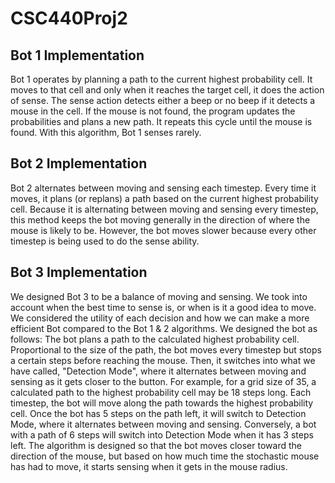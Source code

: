 # CSC440Proj2 #

## Bot 1 Implementation ##
Bot 1 operates by planning a path to the current highest probability cell. It moves to that cell and only when it reaches the target cell, it does the action of sense. The sense action detects either a beep or no beep if it detects a mouse in the cell. If the mouse is not found, the program updates the probabilities and plans a new path. It repeats this cycle until the mouse is found. With this algorithm, Bot 1 senses rarely. 

## Bot 2 Implementation ##
Bot 2 alternates between moving and sensing each timestep. Every time it moves, it plans (or replans) a path based on the current highest probability cell. Because it is alternating between moving and sensing every timestep, this method keeps the bot moving generally in the direction of where the mouse is likely to be. However, the bot moves slower because every other timestep is being used to do the sense ability. 

## Bot 3 Implementation ##
We designed Bot 3 to be a balance of moving and sensing. We took into account when the best time to sense is, or when is it a good idea to move. We considered the utility of each decision and how we can make a more efficient Bot compared to the Bot 1 & 2 algorithms. We designed the bot as follows: The bot plans a path to the calculated highest probability cell. Proportional to the size of the path, the bot moves every timestep but stops a certain steps before reaching the mouse. Then, it switches into what we have called, "Detection Mode", where it alternates between moving and sensing as it gets closer to the button. For example, for a grid size of 35, a calculated path to the highest probability cell may be 18 steps long. Each timestep, the bot will move along the path towards the highest probability cell. Once the bot has 5 steps on the path left, it will switch to Detection Mode, where it alternates between moving and sensing. Conversely, a bot with a path of 6 steps will switch into Detection Mode when it has 3 steps left. The algorithm is designed so that the bot moves closer toward the direction of the mouse, but based on how much time the stochastic mouse has had to move, it starts sensing when it gets in the mouse radius.
